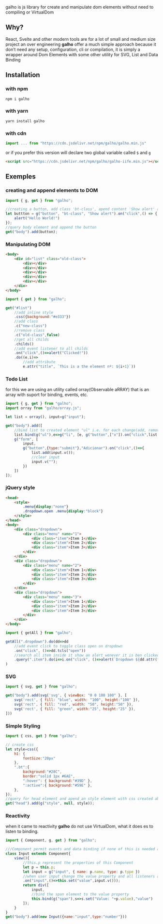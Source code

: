 galho is js library for create and manipulate dom elements without need to compiling or VirtualDom

## Why?

React, Svelte and other modern tools are for a lot of small and medium size project an over engineering **galho** offer a much simple approach because it don’t need any setup, configuration, cli or compilation, it is simply a wrapper around Dom Elements with some other utility for SVG, List and Data Binding

## Installation

### with npm

` npm i galho `

### with yarn

` yarn install galho `

### with cdn

```js
import ... from "https://cdn.jsdelivr.net/npm/galho/galho.min.js"
```

or if you prefer this version will declare two global variable called `$` and `g` 

```html
<script src="https://cdn.jsdelivr.net/npm/galho/galho-iife.min.js"></script>
```


## Exemples

### creating and append elements to DOM

```js
import { g, get } from "galho";

//creating a button, add class 'bt-class', apend content 'Show alert' and add a handler to click event
let buttton = g("button", "bt-class", "Show alert").on("click",() => {
    alert("Hello World!")
});
//query body element and append the button
get("body").add(button);
```

### Manipulating DOM

```html
<body>
    <div id="list" class="old-class">
        <div></div>
        <div></div>
        <div></div>
        <div></div>
        <div></div>
    </div>
</body>
```

```js
import { get } from "galho";

get("#list")
    //add inline style
    .css({background:"#e333"})
    //add class
    .c("new-class")
    //remove class
    .c("old-class",false)
    //get all childs
    .childs()
    //add event listener to all childs
    .on("click",()=>alert("Clicked!"))
    .do((e,i)=>
        //add attribute 
        e.attr("title", `This is a the element nº: ${i+1}`))
```

### Todo List

for this we are using an utility called orray(Observable aRRAY) that is an array with suport for binding, events, etc.

```js
import { g, get } from "galho";
import orray from "galho/orray.js";

let list = orray(), input=g("input");

get("body").add([
    //bind list to created element "ul" i.e. for each change(add, remove, edit) that occur in list will be reflected in the element (ul)
    list.bind(g("ul"),e=>g("li", [e, g("button",["x"]).on("click",list.remove(e))])),
    g("form", [
        input,
        g("button",{type:"submit"},"Adicionar").on("click",()=>{
            list.add(input.v());
            //clear input
            input.v("");
        })
    ])
]);
```

### jQuery style

```html
<head>
    <style>
        .menu{display:"none"}
        .dropdown.open .menu{display:"block"}
    </style>
</head>
<body>
    <div class="dropdown">
        <div class="menu" name="1">
            <div class="item">Item 1</div>
            <div class="item">Item 2</div>
            <div class="item">Item 3</div>
        </div>
    </div>
    <div class="dropdown">
        <div class="menu" name="2">
            <div class="item">Item 1</div>
            <div class="item">Item 2</div>
            <div class="item">Item 3</div>
        </div>
    </div>
    <div class="dropdown">
        <div class="menu" name="3">
            <div class="item">Item 1</div>
            <div class="item">Item 2</div>
            <div class="item">Item 3</div>
        </div>
    </div>
</body>
```

```js
import { getAll } from "galho";

getAll(".dropdown").do(dd=>dd
    //add event click to toggle class open on dropdown
    .on("click", ()=>dd.tcls("open"))
    //search all item inside it show an alert wenever it is ben clicked
    .query(".item").do(i=>i.on("click", ()=>alert(`Dropdown ${dd.attr("name")} selected ${i.text()}`)))
)
```

### SVG

```js
import { svg, get } from "galho";

get("body").add(svg('svg', { viewBox: "0 0 100 100" }, [
    svg('rect', { fill: "blue", width: "100", height:"100" }),
    svg('rect', { fill: "red", width: "50", height:"50" }),
    svg('rect', { fill: "green", width:"25", height:"25" }),
]))
```

### Simple Styling

```js
import { css, get } from "galho";

// create css
let style=css({
    h1: {
        fontSize:"20px"
    },
    ".bt":{
        background:"#28C",
        border:"solid 1px #6AE",
        ":hover": { background:"#39D" },
        ":active":{ background:"#59E" },
    },
});
//query for head element and apend an style element with css created above
get("head").add(g("style", null, style));
```

### Reactivity

when it came to reactivity **galho** do not use VirtualDom, what it does es to listen to binding.

```js
import { Component, g, get } from "galho";

///Component permit events and data binding if none of this is needed a function can be used
class Input extends Component{
    view(){
        //this.p represent the properties of this Component 
        let p = this.p;
        let input = g("input", { name: p.name, type: p.type })
        //when user input change the value property and all listeners asociated to it will be release
        .on("input",()=>this.set("value",input.v()));
        return div([
            input,
            //bind the span element to the value property
            this.bind(g("span"),s=>s.set("Value: "+p.value),"value")
        ]);   
    }
}
get("body").add(new Input({name:"input",type:"number"}))
```

